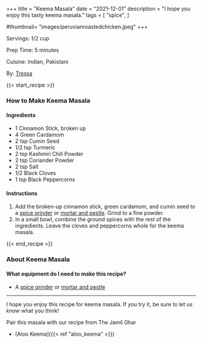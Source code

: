 +++
title = "Keema Masala"
date = "2021-12-01"
description = "I hope you enjoy this tasty keema masala."
tags = [
    "spice",
]

#thumbnail= "images/peruvianroastedchicken.jpeg"
+++

Servings: 1/2 cup <!--more-->

Prep Time: 5 minutes 

Cuisine: Indian, Pakistani

By: [Tressa](https://www.jamilghar.com/about/)

{{< start_recipe >}}

### How to Make Keema Masala

#### Ingredients 

* 1 Cinnamon Stick, broken up
* 4 Green Cardamom
* 2 tsp Cumin Seed 
* 1/2 tsp Turmeric 
* 2 tsp Kashmiri Chili Powder
* 2 tsp Coriander Powder
* 2 tsp Salt
* 1/2 Black Cloves 
* 1 tsp Black Peppercorns

#### Instructions 

1. Add the broken-up cinnamon stick, green cardamom, and cumin seed to a [spice grinder](https://amzn.to/3IHB2QE) or [mortar and pestle](https://amzn.to/3EMjPDc). Grind to a fine powder. 
2. In a small bowl, combine the ground spices with the rest of the ingredients. Leave the cloves and peppercorns whole for the keema masala. 

{{< end_recipe >}}


### About Keema Masala 

#### What equipment do I need to make this recipe?

* A [spice grinder](https://amzn.to/3IHB2QE) or [mortar and pestle](https://amzn.to/3EMjPDc)

---- 

I hope you enjoy this recipe for keema masala. If you try it, be sure to let us know what you think!

Pair this masala with our recipe from The Jamil Ghar 

* [Aloo Keema]({{< ref "aloo_keema" >}})
